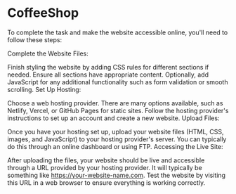 # CoffeeShop

To complete the task and make the website accessible online, you'll need to follow these steps:

Complete the Website Files:

Finish styling the website by adding CSS rules for different sections if needed.
Ensure all sections have appropriate content.
Optionally, add JavaScript for any additional functionality such as form validation or smooth scrolling.
Set Up Hosting:

Choose a web hosting provider. There are many options available, such as Netlify, Vercel, or GitHub Pages for static sites.
Follow the hosting provider's instructions to set up an account and create a new website.
Upload Files:

Once you have your hosting set up, upload your website files (HTML, CSS, images, and JavaScript) to your hosting provider's server. You can typically do this through an online dashboard or using FTP.
Accessing the Live Site:

After uploading the files, your website should be live and accessible through a URL provided by your hosting provider. It will typically be something like https://your-website-name.com.
Test the website by visiting this URL in a web browser to ensure everything is working correctly.
